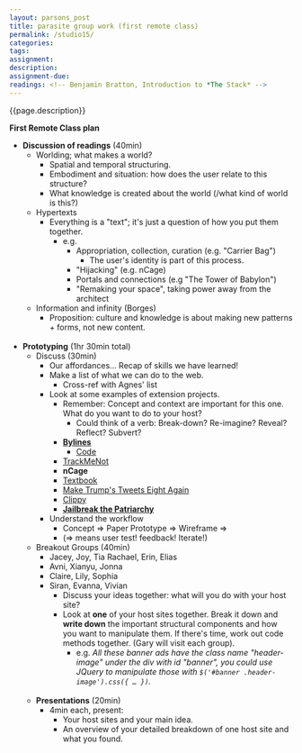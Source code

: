 ```yaml
---  
layout: parsons_post  
title: parasite group work (first remote class)
permalink: /studio15/  
categories: 
tags:  
assignment: 
description:  
assignment-due: 
readings: <!-- Benjamin Bratton, Introduction to *The Stack* -->
---  
```


{{page.description}}

**First Remote Class plan**

- **Discussion of readings** (40min)
	- Worlding; what makes a world?
		- Spatial and temporal structuring.
		- Embodiment and situation: how does the user relate to this structure?
		- What knowledge is created about the world (/what kind of world is this?)
	- Hypertexts
		- Everything is a "text"; it's just a question of how you put them together.
			- e.g. 
				- Appropriation, collection, curation (e.g. "Carrier Bag")
					- The user's identity is part of this process.
				- "Hijacking" (e.g. nCage)
				- Portals and connections (e.g "The Tower of Babylon")
				- "Remaking your space", taking power away from the architect
	- Information and infinity (Borges)
		- Proposition: culture and knowledge is about making new patterns + forms, not new content.
<br/><br/>
- **Prototyping** (1hr 30min total)
	- Discuss (30min)
		- Our affordances… Recap of skills we have learned!
		- Make a list of what we can do to the web.
			- Cross-ref with Agnes' list
		- Look at some examples of extension projects.
			- Remember: Concept and context are important for this one. What do you want to do to your host? 
				- Could think of a verb: Break-down? Re-imagine? Reveal? Reflect? Subvert? 
			- [**Bylines**](https://www.are.na/kira-simon-kennedy/bylines)
				- [Code](https://github.com/melaniehoff/bylines/blob/master/manifest.json)
			- [TrackMeNot](http://trackmenot.io/)
			- **nCage**
			- [Textbook](https://bengrosser.com/projects/textbook/)
			- [Make Trump's Tweets Eight Again](https://addons.mozilla.org/en-US/firefox/addon/make-trump-tweets-eight-again/?src=search)
			- [Clippy](https://chrome.google.com/webstore/detail/clippy-the-paperclip-assi/fmbcdhjmhddnnpeomknikdbboejbhdcl?hl=en-US)
			- [**Jailbreak the Patriarchy**](https://chrome.google.com/webstore/detail/jailbreak-the-patriarchy/fiidcfoaaciclafodoficaofidfencgd?hl=en-US)
		- Understand the workflow
			- Concept => Paper Prototype => Wireframe =>  
			- (=> means user test! feedback! Iterate!)
	- Breakout Groups (40min)
		- Jacey, Joy, Tia
Rachael, Erin, Elias
		- Avni, Xianyu, Jonna
		- Claire, Lily, Sophia
		- Siran, Evanna, Vivian
			- Discuss your ideas together: what will you do with your host site?
			- Look at **one** of your host sites together. Break it down and **write down** the important structural components and how you want to manipulate them. If there's time, work out code methods together. (Gary will visit each group).
				- e.g. *All these banner ads have the class name "header-image" under the div with id "banner", you could use JQuery to manipulate those with <code>$('#banner .header-image').css({ … })</code>.*
				<br/><br/>
	- **Presentations** (20min)
		- 4min each, present:
			- Your host sites and your main idea.
			- An overview of your detailed breakdown of one host site and what you found.


